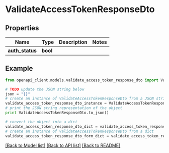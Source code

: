# ValidateAccessTokenResponseDto


## Properties

Name | Type | Description | Notes
------------ | ------------- | ------------- | -------------
**auth_status** | **bool** |  | 

## Example

```python
from openapi_client.models.validate_access_token_response_dto import ValidateAccessTokenResponseDto

# TODO update the JSON string below
json = "{}"
# create an instance of ValidateAccessTokenResponseDto from a JSON string
validate_access_token_response_dto_instance = ValidateAccessTokenResponseDto.from_json(json)
# print the JSON string representation of the object
print ValidateAccessTokenResponseDto.to_json()

# convert the object into a dict
validate_access_token_response_dto_dict = validate_access_token_response_dto_instance.to_dict()
# create an instance of ValidateAccessTokenResponseDto from a dict
validate_access_token_response_dto_form_dict = validate_access_token_response_dto.from_dict(validate_access_token_response_dto_dict)
```
[[Back to Model list]](../README.md#documentation-for-models) [[Back to API list]](../README.md#documentation-for-api-endpoints) [[Back to README]](../README.md)


